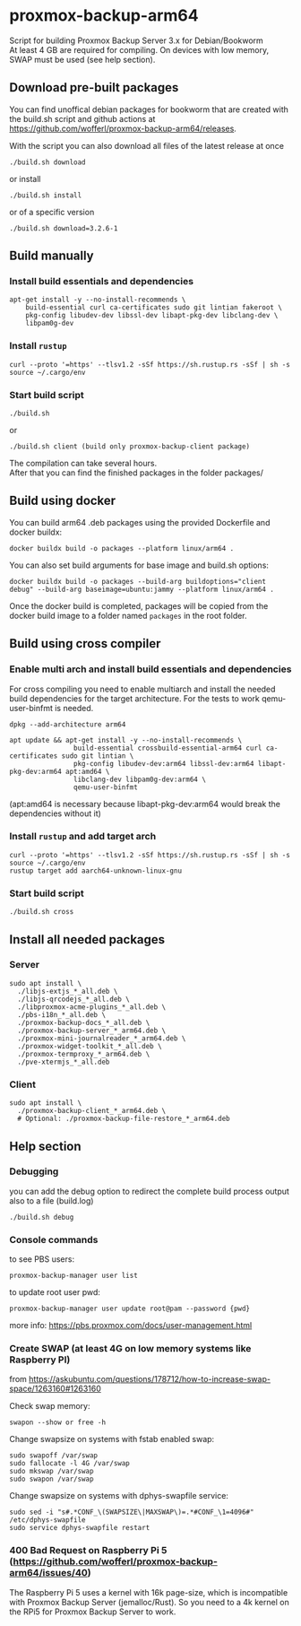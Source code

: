 # proxmox-backup-arm64
Script for building Proxmox Backup Server 3.x for Debian/Bookworm<br />
At least 4 GB are required for compiling. On devices with low memory, SWAP must be used (see help section).

## Download pre-built packages
You can find unoffical debian packages for bookworm that are created with the build.sh script and github actions at https://github.com/wofferl/proxmox-backup-arm64/releases.

With the script you can also download all files of the latest release at once
```
./build.sh download
```
or install
```
./build.sh install
```

or of a specific version
```
./build.sh download=3.2.6-1
```

## Build manually
### Install build essentials and dependencies
```
apt-get install -y --no-install-recommends \
	build-essential curl ca-certificates sudo git lintian fakeroot \
	pkg-config libudev-dev libssl-dev libapt-pkg-dev libclang-dev \
	libpam0g-dev
```
### Install ``rustup``
```
curl --proto '=https' --tlsv1.2 -sSf https://sh.rustup.rs -sSf | sh -s
source ~/.cargo/env
```

### Start build script
```
./build.sh 
```
or 
```
./build.sh client (build only proxmox-backup-client package)
```

The compilation can take several hours.<br />
After that you can find the finished packages in the folder packages/

## Build using docker

You can build arm64 .deb packages using the provided Dockerfile and docker buildx:
```
docker buildx build -o packages --platform linux/arm64 .
```

You can also set build arguments for base image and build.sh options:

```
docker buildx build -o packages --build-arg buildoptions="client debug" --build-arg baseimage=ubuntu:jammy --platform linux/arm64 .
```

Once the docker build is completed, packages will be copied from the docker build image to a folder named `packages` in the root folder.

## Build using cross compiler
### Enable multi arch and install build essentials and dependencies
For cross compiling you need to enable multiarch and install the needed build dependencies for the target architecture. For the tests to work qemu-user-binfmt is needed.

```
dpkg --add-architecture arm64
```
```
apt update && apt-get install -y --no-install-recommends \
                build-essential crossbuild-essential-arm64 curl ca-certificates sudo git lintian \
                pkg-config libudev-dev:arm64 libssl-dev:arm64 libapt-pkg-dev:arm64 apt:amd64 \
                libclang-dev libpam0g-dev:arm64 \
                qemu-user-binfmt 
```
(apt:amd64 is necessary because libapt-pkg-dev:arm64 would break the dependencies without it)

### Install ``rustup`` and add target arch
```
curl --proto '=https' --tlsv1.2 -sSf https://sh.rustup.rs -sSf | sh -s
source ~/.cargo/env
rustup target add aarch64-unknown-linux-gnu
```

### Start build script
```
./build.sh cross
```

## Install all needed packages
### Server
```
sudo apt install \
  ./libjs-extjs_*_all.deb \
  ./libjs-qrcodejs_*_all.deb \
  ./libproxmox-acme-plugins_*_all.deb \
  ./pbs-i18n_*_all.deb \
  ./proxmox-backup-docs_*_all.deb \
  ./proxmox-backup-server_*_arm64.deb \
  ./proxmox-mini-journalreader_*_arm64.deb \
  ./proxmox-widget-toolkit_*_all.deb \
  ./proxmox-termproxy_*_arm64.deb \
  ./pve-xtermjs_*_all.deb
```

### Client
```
sudo apt install \
  ./proxmox-backup-client_*_arm64.deb \
  # Optional: ./proxmox-backup-file-restore_*_arm64.deb
```

## Help section
### Debugging
you can add the debug option to redirect the complete build process output also to a file (build.log)

```
./build.sh debug
```
### Console commands

to see PBS users:

```
proxmox-backup-manager user list
```

to update root user pwd:

```
proxmox-backup-manager user update root@pam --password {pwd}
```

more info: https://pbs.proxmox.com/docs/user-management.html

### Create SWAP (at least 4G on low memory systems like Raspberry PI)
from https://askubuntu.com/questions/178712/how-to-increase-swap-space/1263160#1263160

Check swap memory:

```
swapon --show or free -h
```

Change swapsize on systems with fstab enabled swap:

```
sudo swapoff /var/swap
sudo fallocate -l 4G /var/swap
sudo mkswap /var/swap
sudo swapon /var/swap
```

Change swapsize on systems with dphys-swapfile service:

```
sudo sed -i "s#.*CONF_\(SWAPSIZE\|MAXSWAP\)=.*#CONF_\1=4096#" /etc/dphys-swapfile
sudo service dphys-swapfile restart
```


### 400 Bad Request on Raspberry Pi 5 (https://github.com/wofferl/proxmox-backup-arm64/issues/40)

The Raspberry Pi 5 uses a kernel with 16k page-size, which is incompatible with Proxmox Backup Server (jemalloc/Rust).
So you need to a 4k kernel on the RPi5 for Proxmox Backup Server to work.

